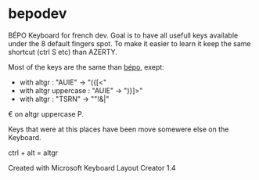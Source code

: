 # bepodev
BÉPO Keyboard for french dev. Goal is to have all usefull keys available under the 8 default fingers spot. To make it easier to learn it keep the same shortcut (ctrl S etc) than AZERTY.

Most of the keys are the same than [bépo](https://bepo.fr/), exept:
 - with altgr : "AUIE" -> "({[<"
 - with altgr uppercase : "AUIE" -> ")}]>"
 - with altgr : "TSRN" -> ""!&|"
 
 € on altgr uppercase P.

 
 Keys that were at this places have been move somewere else on the Keyboard.
 
 ctrl + alt = altgr

Created with Microsoft Keyboard Layout Creator 1.4
